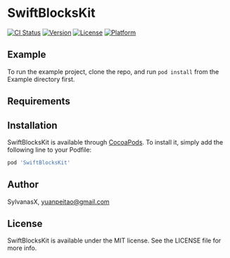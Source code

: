 # SwiftBlocksKit

[![CI Status](http://img.shields.io/travis/SylvanasX/SwiftBlocksKit.svg?style=flat)](https://travis-ci.org/SylvanasX/SwiftBlocksKit)
[![Version](https://img.shields.io/cocoapods/v/SwiftBlocksKit.svg?style=flat)](http://cocoapods.org/pods/SwiftBlocksKit)
[![License](https://img.shields.io/cocoapods/l/SwiftBlocksKit.svg?style=flat)](http://cocoapods.org/pods/SwiftBlocksKit)
[![Platform](https://img.shields.io/cocoapods/p/SwiftBlocksKit.svg?style=flat)](http://cocoapods.org/pods/SwiftBlocksKit)

## Example

To run the example project, clone the repo, and run `pod install` from the Example directory first.

## Requirements

## Installation

SwiftBlocksKit is available through [CocoaPods](http://cocoapods.org). To install
it, simply add the following line to your Podfile:

```ruby
pod 'SwiftBlocksKit'
```

## Author

SylvanasX, yuanpeitao@gmail.com

## License

SwiftBlocksKit is available under the MIT license. See the LICENSE file for more info.
